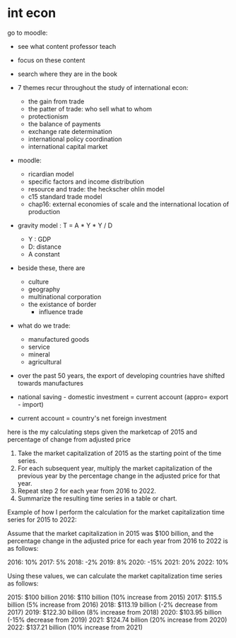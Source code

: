 # int econ

go to moodle:
- see what content professor teach
- focus on these content 
- search where they are in the book

- 7 themes recur throughout the study of international econ:
  - the gain from trade
  - the patter of trade: who sell what to whom
  - protectionism
  - the balance of payments
  - exchange rate determination
  - international policy coordination
  - international capital market

- moodle:
  - ricardian model
  - specific factors and income distribution
  - resource and trade: the heckscher ohlin  model
  - c15 standard trade model
  - chap16: external economies of scale and the international location of production

- gravity model : T = A * Y * Y / D
  - Y : GDP
  - D: distance
  - A constant
- beside these, there are
  - culture
  - geography
  - multinational corporation
  - the existance of border
    - influence trade
- what do we trade:
  - manufactured goods
  - service
  - mineral
  - agricultural

- over the past 50 years, the export of developing countries have shifted towards manufactures
- national saving - domestic investment = current account (appro= export - import)
- current account = country's net foreign investment

here is the my calculating steps given the marketcap of 2015 and percentage of change from adjusted price

1. Take the market capitalization of 2015 as the starting point of the time series.
2. For each subsequent year, multiply the market capitalization of the previous year by the percentage change in the adjusted price for that year.
3. Repeat step 2 for each year from 2016 to 2022.
4. Summarize the resulting time series in a table or chart.

Example of how I perform the calculation for the market capitalization time series for 2015 to 2022:

Assume that the market capitalization in 2015 was $100 billion, and the percentage change in the adjusted price for each year from 2016 to 2022 is as follows:

2016: 10%
2017: 5%
2018: -2%
2019: 8%
2020: -15%
2021: 20%
2022: 10%

Using these values, we can calculate the market capitalization time series as follows:

2015: $100 billion
2016: $110 billion (10% increase from 2015)
2017: $115.5 billion (5% increase from 2016)
2018: $113.19 billion (-2% decrease from 2017)
2019: $122.30 billion (8% increase from 2018)
2020: $103.95 billion (-15% decrease from 2019)
2021: $124.74 billion (20% increase from 2020)
2022: $137.21 billion (10% increase from 2021)
